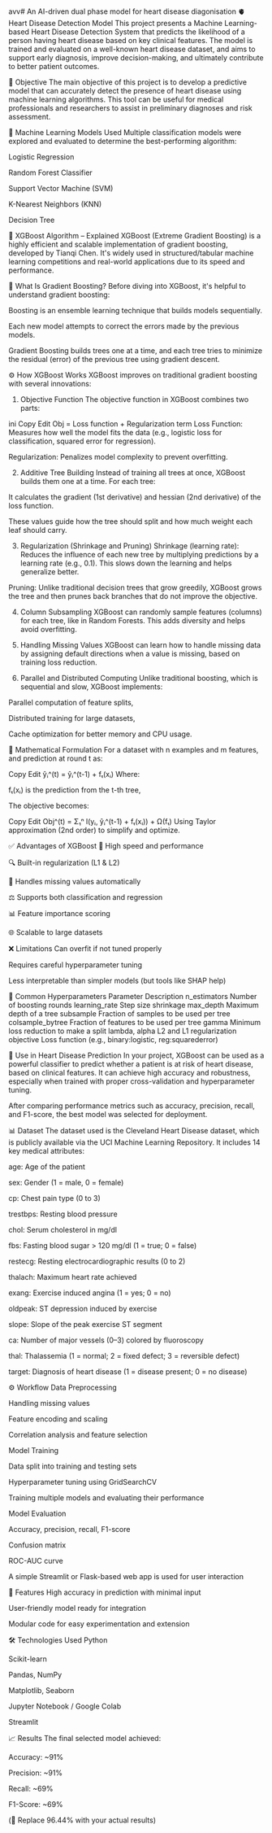 avv# An AI-driven dual phase model for heart disease diagonisation
🫀 Heart Disease Detection Model
This project presents a Machine Learning-based Heart Disease Detection System that predicts the likelihood of a person having heart disease based on key clinical features. The model is trained and evaluated on a well-known heart disease dataset, and aims to support early diagnosis, improve decision-making, and ultimately contribute to better patient outcomes.

📌 Objective
The main objective of this project is to develop a predictive model that can accurately detect the presence of heart disease using machine learning algorithms. This tool can be useful for medical professionals and researchers to assist in preliminary diagnoses and risk assessment.

🧠 Machine Learning Models Used
Multiple classification models were explored and evaluated to determine the best-performing algorithm:

Logistic Regression

Random Forest Classifier

Support Vector Machine (SVM)

K-Nearest Neighbors (KNN)

Decision Tree

🌲 XGBoost Algorithm – Explained
XGBoost (Extreme Gradient Boosting) is a highly efficient and scalable implementation of gradient boosting, developed by Tianqi Chen. It's widely used in structured/tabular machine learning competitions and real-world applications due to its speed and performance.

📌 What Is Gradient Boosting?
Before diving into XGBoost, it's helpful to understand gradient boosting:

Boosting is an ensemble learning technique that builds models sequentially.

Each new model attempts to correct the errors made by the previous models.

Gradient Boosting builds trees one at a time, and each tree tries to minimize the residual (error) of the previous tree using gradient descent.

⚙️ How XGBoost Works
XGBoost improves on traditional gradient boosting with several innovations:

1. Objective Function
The objective function in XGBoost combines two parts:

ini
Copy
Edit
Obj = Loss function + Regularization term
Loss Function: Measures how well the model fits the data (e.g., logistic loss for classification, squared error for regression).

Regularization: Penalizes model complexity to prevent overfitting.

2. Additive Tree Building
Instead of training all trees at once, XGBoost builds them one at a time. For each tree:

It calculates the gradient (1st derivative) and hessian (2nd derivative) of the loss function.

These values guide how the tree should split and how much weight each leaf should carry.

3. Regularization (Shrinkage and Pruning)
Shrinkage (learning rate): Reduces the influence of each new tree by multiplying predictions by a learning rate (e.g., 0.1). This slows down the learning and helps generalize better.

Pruning: Unlike traditional decision trees that grow greedily, XGBoost grows the tree and then prunes back branches that do not improve the objective.

4. Column Subsampling
XGBoost can randomly sample features (columns) for each tree, like in Random Forests. This adds diversity and helps avoid overfitting.

5. Handling Missing Values
XGBoost can learn how to handle missing data by assigning default directions when a value is missing, based on training loss reduction.

6. Parallel and Distributed Computing
Unlike traditional boosting, which is sequential and slow, XGBoost implements:

Parallel computation of feature splits,

Distributed training for large datasets,

Cache optimization for better memory and CPU usage.

🔢 Mathematical Formulation
For a dataset with n examples and m features, and prediction at round t as:

Copy
Edit
ŷᵢ^(t) = ŷᵢ^(t-1) + fₜ(xᵢ)
Where:

fₜ(xᵢ) is the prediction from the t-th tree,

The objective becomes:

Copy
Edit
Obj^(t) = Σ₁ⁿ l(yᵢ, ŷᵢ^(t-1) + fₜ(xᵢ)) + Ω(fₜ)
Using Taylor approximation (2nd order) to simplify and optimize.

✅ Advantages of XGBoost
🚀 High speed and performance

🔍 Built-in regularization (L1 & L2)

🧠 Handles missing values automatically

⚖️ Supports both classification and regression

📊 Feature importance scoring

🌐 Scalable to large datasets

❌ Limitations
Can overfit if not tuned properly

Requires careful hyperparameter tuning

Less interpretable than simpler models (but tools like SHAP help)

🔧 Common Hyperparameters
Parameter	Description
n_estimators	Number of boosting rounds
learning_rate	Step size shrinkage
max_depth	Maximum depth of a tree
subsample	Fraction of samples to be used per tree
colsample_bytree	Fraction of features to be used per tree
gamma	Minimum loss reduction to make a split
lambda, alpha	L2 and L1 regularization
objective	Loss function (e.g., binary:logistic, reg:squarederror)

🧪 Use in Heart Disease Prediction
In your project, XGBoost can be used as a powerful classifier to predict whether a patient is at risk of heart disease, based on clinical features. It can achieve high accuracy and robustness, especially when trained with proper cross-validation and hyperparameter tuning.



After comparing performance metrics such as accuracy, precision, recall, and F1-score, the best model was selected for deployment.

📊 Dataset
The dataset used is the Cleveland Heart Disease dataset, which is publicly available via the UCI Machine Learning Repository. It includes 14 key medical attributes:

age: Age of the patient

sex: Gender (1 = male, 0 = female)

cp: Chest pain type (0 to 3)

trestbps: Resting blood pressure

chol: Serum cholesterol in mg/dl

fbs: Fasting blood sugar > 120 mg/dl (1 = true; 0 = false)

restecg: Resting electrocardiographic results (0 to 2)

thalach: Maximum heart rate achieved

exang: Exercise induced angina (1 = yes; 0 = no)

oldpeak: ST depression induced by exercise

slope: Slope of the peak exercise ST segment

ca: Number of major vessels (0–3) colored by fluoroscopy

thal: Thalassemia (1 = normal; 2 = fixed defect; 3 = reversible defect)

target: Diagnosis of heart disease (1 = disease present; 0 = no disease)

⚙️ Workflow
Data Preprocessing

Handling missing values

Feature encoding and scaling

Correlation analysis and feature selection

Model Training

Data split into training and testing sets

Hyperparameter tuning using GridSearchCV 

Training multiple models and evaluating their performance

Model Evaluation

Accuracy, precision, recall, F1-score

Confusion matrix

ROC-AUC curve

A simple Streamlit or Flask-based web app is used for user interaction

🚀 Features
High accuracy in prediction with minimal input

User-friendly model ready for integration

Modular code for easy experimentation and extension



🛠️ Technologies Used
Python

Scikit-learn

Pandas, NumPy

Matplotlib, Seaborn

Jupyter Notebook / Google Colab

Streamlit 

📈 Results
The final selected model achieved:

Accuracy: ~91%

Precision: ~91%

Recall: ~69%

F1-Score: ~69%

(📌 Replace 96.44% with your actual results)
